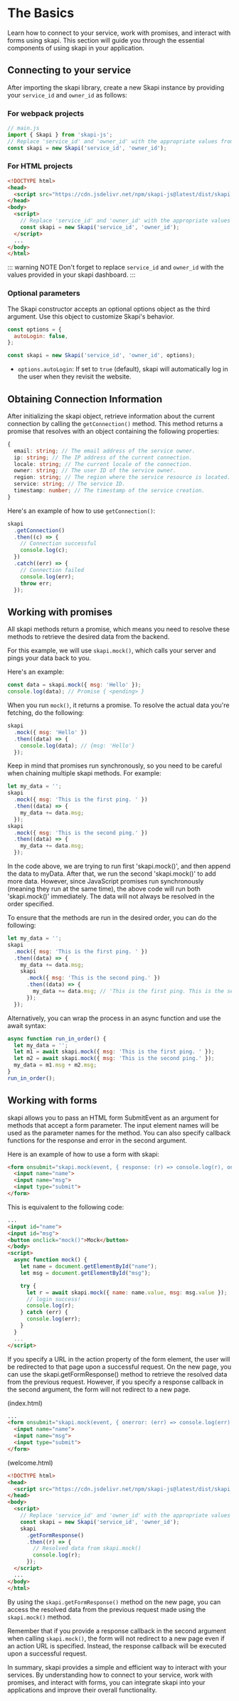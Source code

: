 # The Basics

Learn how to connect to your service, work with promises, and interact with forms using skapi. This section will guide you through the essential components of using skapi in your application.

## Connecting to your service

After importing the skapi library, create a new Skapi instance by providing your `service_id` and `owner_id` as follows:

### For webpack projects

```javascript
// main.js
import { Skapi } from 'skapi-js';
// Replace 'service_id' and 'owner_id' with the appropriate values from your skapi dashboard.
const skapi = new Skapi('service_id', 'owner_id');
```

### For HTML projects

```html
<!DOCTYPE html>
<head>
  <script src="https://cdn.jsdelivr.net/npm/skapi-js@latest/dist/skapi.js"></script>
</head>
<body>
  <script>
    // Replace 'service_id' and 'owner_id' with the appropriate values from your skapi dashboard.
    const skapi = new Skapi('service_id', 'owner_id');
  </script>
  ...
</body>
</html>
```

::: warning NOTE
Don't forget to replace `service_id` and `owner_id` with the values provided in your skapi dashboard.
:::

### Optional parameters

The Skapi constructor accepts an optional options object as the third argument. Use this object to customize Skapi's behavior.

```javascript
const options = {
  autoLogin: false,
};

const skapi = new Skapi('service_id', 'owner_id', options);
```

- `options.autoLogin`:
  If set to `true` (default), skapi will automatically log in the user when they revisit the website.

## Obtaining Connection Information

After initializing the skapi object, retrieve information about the current connection by calling the `getConnection()` method. This method returns a promise that resolves with an object containing the following properties:

```typescript
{
  email: string; // The email address of the service owner.
  ip: string; // The IP address of the current connection.
  locale: string; // The current locale of the connection.
  owner: string; // The user ID of the service owner.
  region: string; // The region where the service resource is located.
  service: string; // The service ID.
  timestamp: number; // The timestamp of the service creation.
}
```

Here's an example of how to use `getConnection()`:

```javascript
skapi
  .getConnection()
  .then((c) => {
    // Connection successful
    console.log(c);
  })
  .catch((err) => {
    // Connection failed
    console.log(err);
    throw err;
  });
```

## Working with promises

All skapi methods return a promise, which means you need to resolve these methods to retrieve the desired data from the backend.

For this example, we will use `skapi.mock()`, which calls your server and pings your data back to you.

Here's an example:

```javascript
const data = skapi.mock({ msg: 'Hello' });
console.log(data); // Promise { <pending> }
```

When you run `mock()`, it returns a promise. To resolve the actual data you're fetching, do the following:

```javascript
skapi
  .mock({ msg: 'Hello' })
  .then((data) => {
    console.log(data); // {msg: 'Hello'}
  });
```

Keep in mind that promises run synchronously, so you need to be careful when chaining multiple skapi methods. For example:

```javascript
let my_data = '';
skapi
  .mock({ msg: 'This is the first ping. ' })
  .then((data) => {
    my_data += data.msg;
  });
skapi
  .mock({ msg: 'This is the second ping.' })
  .then((data) => {
    my_data += data.msg;
  });
```

In the code above, we are trying to run first 'skapi.mock()', and then append the data to myData. After that, we run the second 'skapi.mock()' to add more data. However, since JavaScript promises run synchronously (meaning they run at the same time), the above code will run both 'skapi.mock()' immediately. The data will not always be resolved in the order specified.

To ensure that the methods are run in the desired order, you can do the following:

```javascript
let my_data = '';
skapi
  .mock({ msg: 'This is the first ping. ' })
  .then((data) => {
    my_data += data.msg;
    skapi
      .mock({ msg: 'This is the second ping.' })
      .then((data) => {
        my_data += data.msg; // 'This is the first ping. This is the second ping.'
      });
  });
```

Alternatively, you can wrap the process in an async function and use the await syntax:

```javascript
async function run_in_order() {
  let my_data = '';
  let m1 = await skapi.mock({ msg: 'This is the first ping. ' });
  let m2 = await skapi.mock({ msg: 'This is the second ping.' });
  my_data = m1.msg + m2.msg;
}
run_in_order();
```

## Working with forms

skapi allows you to pass an HTML form SubmitEvent as an argument for methods that accept a form parameter. The input element names will be used as the parameter names for the method. You can also specify callback functions for the response and error in the second argument.

Here is an example of how to use a form with skapi:

```html
<form onsubmit="skapi.mock(event, { response: (r) => console.log(r), onerror: (err) => console.log(err) })">
  <input name="name">
  <input name="msg">
  <input type="submit">
</form>
```

This is equivalent to the following code:

```html
...
<input id="name">
<input id="msg">
<button onclick="mock()">Mock</button>
</body>
<script>
  async function mock() {
    let name = document.getElementById("name");
    let msg = document.getElementById("msg");

    try {
      let r = await skapi.mock({ name: name.value, msg: msg.value });
      // login success!
      console.log(r);
    } catch (err) {
      console.log(err);
    }
  }
  ...
</script>
```

If you specify a URL in the action property of the form element, the user will be redirected to that page upon a successful request. On the new page, you can use the skapi.getFormResponse() method to retrieve the resolved data from the previous request. However, if you specify a response callback in the second argument, the form will not redirect to a new page.

(index.html)
```html
...
<form onsubmit="skapi.mock(event, { onerror: (err) => console.log(err) })" action="welcome.html">
  <input name="name">
  <input name="msg">
  <input type="submit">
</form>
```

(welcome.html)
```html
<!DOCTYPE html>
<head>
  <script src="https://cdn.jsdelivr.net/npm/skapi-js@latest/dist/skapi.js"></script>
</head>
<body>
  <script>
    // Replace 'service_id' and 'owner_id' with the appropriate values from your skapi dashboard.
    const skapi = new Skapi('service_id', 'owner_id');
    skapi
      .getFormResponse()
      .then((r) => {
        // Resolved data from skapi.mock()
        console.log(r);
      });
  </script>
  ...
</body>
</html>
```

By using the `skapi.getFormResponse()` method on the new page, you can access the resolved data from the previous request made using the `skapi.mock()` method.

Remember that if you provide a response callback in the second argument when calling `skapi.mock()`, the form will not redirect to a new page even if an action URL is specified. Instead, the response callback will be executed upon a successful request.

In summary, skapi provides a simple and efficient way to interact with your services. By understanding how to connect to your service, work with promises, and interact with forms, you can integrate skapi into your applications and improve their overall functionality.
